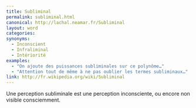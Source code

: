 ```yaml
---
title: Subliminal
permalink: subliminal.html
canonical: http://lachal.neamar.fr/Subliminal
layout: word
categories:
synonyms:
  - Inconscient
  - Infraliminal
  - Intériorité
examples:
  - "On ajoute des puissances subliminales sur ce polynôme…"
  - "Attention tout de même à ne pas oublier les termes subliminaux…"
link: http://fr.wikipedia.org/wiki/Subliminal
---
```


Une perception subliminale est une perception inconsciente, ou encore non visible consciemment.

